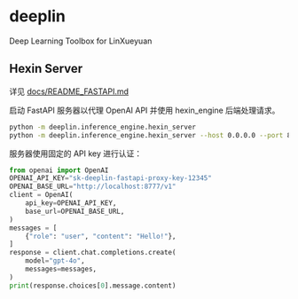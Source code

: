 # deeplin
Deep Learning Toolbox for LinXueyuan

## Hexin Server

详见 [docs/README_FASTAPI.md](docs/README_FASTAPI.md)

启动 FastAPI 服务器以代理 OpenAI API 并使用 hexin_engine 后端处理请求。

```sh
python -m deeplin.inference_engine.hexin_server
python -m deeplin.inference_engine.hexin_server --host 0.0.0.0 --port 8777
```

服务器使用固定的 API key 进行认证：

```python
from openai import OpenAI
OPENAI_API_KEY="sk-deeplin-fastapi-proxy-key-12345"
OPENAI_BASE_URL="http://localhost:8777/v1"
client = OpenAI(
    api_key=OPENAI_API_KEY,
    base_url=OPENAI_BASE_URL,
)
messages = [
    {"role": "user", "content": "Hello!"},
]
response = client.chat.completions.create(
    model="gpt-4o",
    messages=messages,
)
print(response.choices[0].message.content)
```
